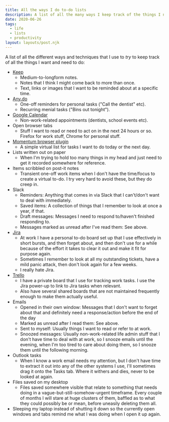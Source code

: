 ```yaml
---
title: All the ways I do to-do lists
description: A list of all the many ways I keep track of the things I need to do
date: 2020-06-26
tags:
  - life
  - lists
  - productivity
layout: layouts/post.njk
---
```

A list of all the different ways and techniques that I use to _try_ to keep track of all the things I want and need to do:

* [Keep](https://keep.google.com)
  * Medium-to-longform notes.
  * Notes that I think I might come back to more than once.
  * Text, links or images that I want to be reminded about at a specific time.
* [Any.do](https://www.any.do/)
  * One-off reminders for personal tasks ("Call the dentist" etc).
  * Recurring menial tasks ("Bins out tonight").
* [Google Calendar](https://calendar.google.com/)
  * Non-work-related appointments (dentists, school events etc).
* Open browser tabs
  * Stuff I want to read or need to act on in the next 24 hours or so. Firefox for work stuff, Chrome for personal stuff.
* [Momentum browser plugin](https://momentumdash.com/)
  * A simple virtual list for tasks I want to do today or the next day.
* Lists written out on paper
  * When I'm trying to hold too many things in my head and just need to get it recorded somewhere for reference.
* Items scribbled on post-it notes
  * Transient one-off work items when I don't have the time/focus to create a virtual to-do. I try very hard to avoid these, but they do creep in.
* Slack 
  * Reminders: Anything that comes in via Slack that I can't/don't want to deal with immediately.
  * Saved items: A collection of things that I remember to look at once a year, if that.
  * Draft messages: Messages I need to respond to/haven't finished responding to.
  * Messages marked as unread after I've read them: See above.
* [Jira](https://www.atlassian.com/software/jira)
  * At work I have a personal to-do board set up that I use effectively in short bursts, and then forget about, and then don't use for a while because of the effort it takes to clear it out and make it fit for purpose again.
  * Sometimes I remember to look at all my outstanding tickets, have a mild panic attack, then don't look again for a few weeks.
  * I really hate Jira.
* [Trello](https://www.atlassian.com/software/trello)
  * I have a private board that I use for tracking work tasks. I use the Jira power-up to link to Jira tasks when relevant.
  * Also have several shared boards that are not maintained frequently enough to make them actually useful.
* Emails 
  * Opened in their own window: Messages that I don't want to forget about that and definitely need a response/action before the end of the day
  * Marked as unread after I read them: See above.
  * Sent to myself: Usually things I want to read or refer to at work.
  * Snoozed messages: Usually non-work-related life admin stuff that I don't have time to deal with at work, so I snooze emails until the evening, when I'm too tired to care about doing them, so I snooze them until the following morning.
* Outlook tasks
  * When I know a work email needs my attention, but I don't have time to extract it out into any of the other systems I use, I'll sometimes drag it onto the Tasks tab. Where it withers and dies, never to be looked at again.
* Files saved on my desktop
  * Files saved somewhere visible that relate to something that needs doing in a vague-but-still-somehow-urgent timeframe. Every couple of months I will stare at huge clusters of them, baffled as to what they could possibly be or mean, before uneasily deleting them all. 
* Sleeping my laptop instead of shutting it down so the currently open windows and tabs remind me what I was doing when I open it up again.

